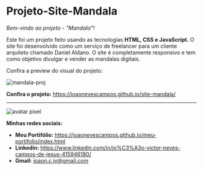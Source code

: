 # Projeto-Site-Mandala
 *Bem-vindo ao projeto - "Mandala"!*
 
 Este foi um projeto feito usando as tecnologias __HTML, CSS e JavaScript.__ O site foi desenvolvido como um serviço de freelancer para um cliente arquiteto chamado Daniel Aldano. O site é completamente responsivo e tem como objetivo divulgar e vender as mandalas digitais.
 
 Confira a preview do visual do projeto:
 
![mandala-proj](https://github.com/joaonevescampos/projeto-hockey/assets/126534395/ebd11590-0ef2-413a-8b13-84a1814c81c2)

 
 __Confira o projeto:__ https://joaonevescampos.github.io/site-mandala/
 
 ---
 ![avatar pixel](https://github.com/joaonevescampos/meu-portifolio/assets/126534395/144870f1-a22b-45c2-84cf-819d2f79d5f1)
 
 __Minhas redes sociais:__

 
 * __Meu Portifólio:__ https://joaonevescampos.github.io/meu-portifolio/index.html
 * __Linkedin:__ https://www.linkedin.com/in/jo%C3%A3o-victor-neves-campos-de-jesus-415946180/
 * __Gmail:__ joaon.c.jv@gmail.com

